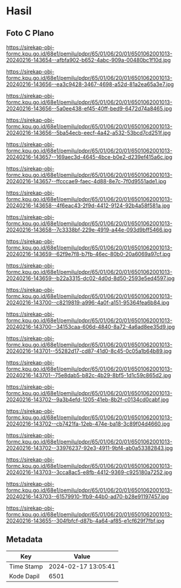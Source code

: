 # Hasil

## Foto C Plano

https://sirekap-obj-formc.kpu.go.id/68e1/pemilu/pdpr/65/01/06/20/01/6501062001013-20240216-143654--afbfa902-b652-4abc-909a-00480bc1f10d.jpg

https://sirekap-obj-formc.kpu.go.id/68e1/pemilu/pdpr/65/01/06/20/01/6501062001013-20240216-143656--ea3c9428-3467-4698-a52d-81a2ea65a3e7.jpg

https://sirekap-obj-formc.kpu.go.id/68e1/pemilu/pdpr/65/01/06/20/01/6501062001013-20240216-143656--5a0ee438-ef45-40ff-bed9-6472d74a8465.jpg

https://sirekap-obj-formc.kpu.go.id/68e1/pemilu/pdpr/65/01/06/20/01/6501062001013-20240216-143656--5ba54ecb-eecf-4a42-a532-53bcd7cd251f.jpg

https://sirekap-obj-formc.kpu.go.id/68e1/pemilu/pdpr/65/01/06/20/01/6501062001013-20240216-143657--169aec3d-4645-4bce-b0e2-d239ef415a6c.jpg

https://sirekap-obj-formc.kpu.go.id/68e1/pemilu/pdpr/65/01/06/20/01/6501062001013-20240216-143657--ffcccae9-faec-4d88-8e7c-7f0d9551ade1.jpg

https://sirekap-obj-formc.kpu.go.id/68e1/pemilu/pdpr/65/01/06/20/01/6501062001013-20240216-143658--4f6eac43-2f9d-4412-9124-92b4a58f581a.jpg

https://sirekap-obj-formc.kpu.go.id/68e1/pemilu/pdpr/65/01/06/20/01/6501062001013-20240216-143658--7c3338bf-229e-4919-a44e-093d9bff5466.jpg

https://sirekap-obj-formc.kpu.go.id/68e1/pemilu/pdpr/65/01/06/20/01/6501062001013-20240216-143659--62f9e7f8-b7fb-46ec-80b0-20a6069a97cf.jpg

https://sirekap-obj-formc.kpu.go.id/68e1/pemilu/pdpr/65/01/06/20/01/6501062001013-20240216-143659--b22a3315-dc02-4d0d-8d50-2593e5ed4597.jpg

https://sirekap-obj-formc.kpu.go.id/68e1/pemilu/pdpr/65/01/06/20/01/6501062001013-20240216-143700--c8219819-a996-4a0f-a151-95364fea6b84.jpg

https://sirekap-obj-formc.kpu.go.id/68e1/pemilu/pdpr/65/01/06/20/01/6501062001013-20240216-143700--34153caa-606d-4840-8a72-4a6ad8ee35d9.jpg

https://sirekap-obj-formc.kpu.go.id/68e1/pemilu/pdpr/65/01/06/20/01/6501062001013-20240216-143701--55282d17-cd87-41d0-8c45-0c05a1b64b89.jpg

https://sirekap-obj-formc.kpu.go.id/68e1/pemilu/pdpr/65/01/06/20/01/6501062001013-20240216-143701--75e8dab5-b82c-4b29-8bf5-1d1c59c865d2.jpg

https://sirekap-obj-formc.kpu.go.id/68e1/pemilu/pdpr/65/01/06/20/01/6501062001013-20240216-143702--9a3b4efd-1205-41eb-8b2f-c0134cd0cabf.jpg

https://sirekap-obj-formc.kpu.go.id/68e1/pemilu/pdpr/65/01/06/20/01/6501062001013-20240216-143702--cb7421fa-12eb-474e-ba18-3c89f04d4660.jpg

https://sirekap-obj-formc.kpu.go.id/68e1/pemilu/pdpr/65/01/06/20/01/6501062001013-20240216-143702--33976237-92e3-4911-9bf4-ab0a53382843.jpg

https://sirekap-obj-formc.kpu.go.id/68e1/pemilu/pdpr/65/01/06/20/01/6501062001013-20240216-143703--3cca8ac5-e8fb-4412-9369-c925180a7252.jpg

https://sirekap-obj-formc.kpu.go.id/68e1/pemilu/pdpr/65/01/06/20/01/6501062001013-20240216-143703--61579910-1fb9-44b0-ad70-b28e91197457.jpg

https://sirekap-obj-formc.kpu.go.id/68e1/pemilu/pdpr/65/01/06/20/01/6501062001013-20240216-143655--304fbfcf-d87b-4a64-af85-e1cf629f7fbf.jpg


## Metadata

| Key        | Value               |
| ---------- | ------------------- |
| Time Stamp | 2024-02-17 13:05:41 |
| Kode Dapil | 6501                |



